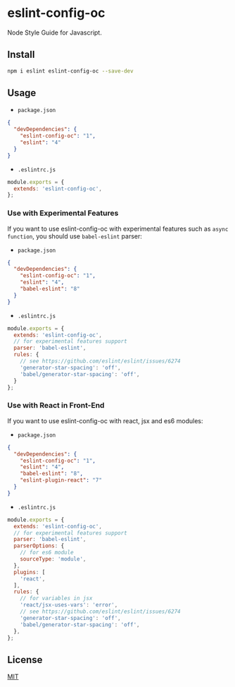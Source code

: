 # eslint-config-oc

Node Style Guide for Javascript.

## Install

```bash
npm i eslint eslint-config-oc --save-dev
```

## Usage

- `package.json`

```json
{
  "devDependencies": {
    "eslint-config-oc": "1",
    "eslint": "4"
  }
}
```

- `.eslintrc.js`

```js
module.exports = {
  extends: 'eslint-config-oc',
};
```

### Use with Experimental Features

If you want to use eslint-config-oc with experimental features such as `async function`, you should use `babel-eslint` parser:

- `package.json`

```json
{
  "devDependencies": {
    "eslint-config-oc": "1",
    "eslint": "4",
    "babel-eslint": "8"
  }
}
```

- `.eslintrc.js`

```js
module.exports = {
  extends: 'eslint-config-oc',
  // for experimental features support
  parser: 'babel-eslint',
  rules: {
    // see https://github.com/eslint/eslint/issues/6274
    'generator-star-spacing': 'off',
    'babel/generator-star-spacing': 'off',
  }
};
```

### Use with React in Front-End

If you want to use eslint-config-oc with react, jsx and es6 modules:

- `package.json`

```json
{
  "devDependencies": {
    "eslint-config-oc": "1",
    "eslint": "4",
    "babel-eslint": "8",
    "eslint-plugin-react": "7"
  }
}
```

- `.eslintrc.js`

```js
module.exports = {
  extends: 'eslint-config-oc',
  // for experimental features support
  parser: 'babel-eslint',
  parserOptions: {
    // for es6 module
    sourceType: 'module',
  },
  plugins: [
    'react',
  ],
  rules: {
    // for variables in jsx
    'react/jsx-uses-vars': 'error',
    // see https://github.com/eslint/eslint/issues/6274
    'generator-star-spacing': 'off',
    'babel/generator-star-spacing': 'off',
  },
};
```

## License

[MIT](LICENSE)
